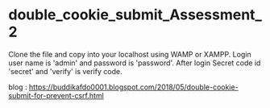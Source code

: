 # double_cookie_submit_Assessment_2
Clone the file and copy into your localhost using WAMP or XAMPP.
Login user name is 'admin' and password is 'password'.
After login Secret code id 'secret' and 'verify' is verify code.

blog : https://buddikafdo0001.blogspot.com/2018/05/double-cookie-submit-for-prevent-csrf.html

